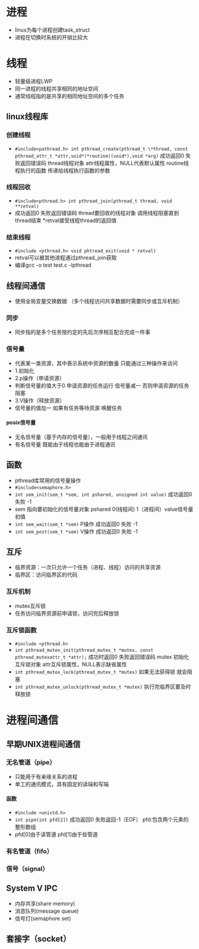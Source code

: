 # 进程
- linux为每个进程创建task_struct
- 进程在切换时系统的开销比较大

# 线程
- 轻量级进程LWP
- 同一进程的线程共享相同的地址空间
- 通常线程指的是共享的相同地址空间的多个任务
## linux线程库
### 创建线程 
- `#include<pathread.h> int pthread_create(pthread_t \*thread, const pthread_attr_t *attr,void*(*routine)(void*),void *arg)`
成功返回0 失败返回错误码 thread线程对象 attr线程属性，NULL代表默认属性  routine线程执行的函数 传递给线程执行函数的参数
### 线程回收
- `#include<pthread.h> int pthread_join(pthread_t thread, void **retval)`
- 成功返回0 失败返回错误码 thread要回收的线程对象  调用线程阻塞直到thread结束 *retval接受线程thread的返回值
### 结束线程
- `#include <pthread.h> void phtread_exit(void * retval)`
- retval可以被其他进程通过pthread_join获取
- 编译gcc -o test test.c -lpthread
## 线程间通信
- 使用全局变量交换数据  （多个线程访问共享数据时需要同步或互斥机制）
### 同步
- 同步指的是多个任务按约定的先后次序相互配合完成一件事
### 信号量 
- 代表某一类资源，其中表示系统中资源的数量  只能通过三种操作来访问
- 1.初始化
- 2.p操作（申请资源）
- 判断信号量的值大于0 申请资源的任务运行 信号量减一  否则申请资源的任务阻塞
- 3.V操作（释放资源）
- 信号量的值加一 如果有任务等待资源  唤醒任务
#### posix信号量
- 无名信号量（基于内存的信号量），一般用于线程之间通讯
- 有名信号量  既能由于线程也能由于进程通讯
## 函数
- pthread库常用的信号量操作
- `#include<semaphore.h>`  
- `int sem_init(sem_t *sem, int pshared, unsigned int value)` 成功返回0 失败 -1
- sem 指向要初始化的信号量对象  pshared 0(线程间) 1（进程间）value信号量初值
- `int sem_wait(sem_t *sem)` P操作  成功返回0 失败 -1  
- `int sem_post(sem_t *sem)` V操作  成功返回0 失败 -1
## 互斥 
- 临界资源：一次只允许一个任务（进程、线程）访问的共享资源
- 临界区：访问临界区的代码
### 互斥机制
- mutex互斥锁 
- 任务访问临界资源前申请锁，访问完后释放锁
### 互斥锁函数
- `#include <pthread.h>`
- `int pthread_mutex_init(pthread_mutex_t *mutex, const pthread_mutexattr_t *attr);` 成功时返回0 失败返回错误码  mutex 初始化互斥锁对象 attr互斥锁属性，NULL表示缺省属性
- `int pthread_mutex_lock(pthread_mutex_t *mutex)` 如果无法获得锁 就会阻塞
- `int pthread_mutex_unlock(pthread_mutex_t *mutex)` 执行完临界区要及时释放锁
# 进程间通信
## 早期UNIX进程间通信
### 无名管道（pipe）
- 只能用于有亲缘关系的进程
- 单工的通讯模式，具有固定的读端和写端
#### 函数 
-  `#include <unistd.h>`
- `int pipe(int pfd[2])` 成功返回0 失败返回-1（EOF） pfd:包含两个元素的整形数组 
- pfd\[0]由于读管道 pfd\[1]由于些管道 

### 有名管道（fifo）
### 信号（signal）
## System V IPC
- 内存共享(share memory)
- 消息队列(message queue)
- 信号灯(semaphore set)
## 套接字（socket）





